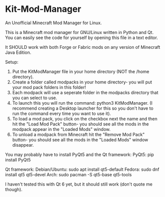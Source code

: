 # Kit-Mod-Manager
An Unofficial Minecraft Mod Manager for Linux.

This is a Minecraft mod manager for GNU/Linux written in Python and Qt. You can easily see the code for yourself by opening this file in a text editor. 

It SHOULD work with both Forge or Fabric mods on any version of Minecraft Java Edition.

Setup:
  1. Put the KitModManager file in your home directory (NOT the /home directory).
  2. Create a folder called modpacks in your home directory- you will put your mod pack folders in this folder!
  3. Each modpack will use a seperate folder in the modpacks directory that you can select to use. 
  4. To launch this you will run the command: python3 KitModManager. (I recommend creating a Desktop launcher for this so you don't have to run the command every time you want to use it).
  5. To load a mod pack, you click on the checkbox next the name and then hit the "Load Mod Pack" button- you should see all the mods in the modpack appear in the "Loaded Mods" window.
  6. To unload a modpack from Minecraft hit the "Remove Mod Pack" button- you should see all the mods in the "Loaded Mods" window disappear.

You may probably have to install PyQt5 and the Qt framework: 
  PyQt5: pip install PyQt5
  
  Qt framework:
  Debian/Ubuntu: sudo apt install qt5-default
  Fedora: sudo dnf install qt5 qt5-devel
  Arch: sudo pacman -S qt5-base qt5-tools

I haven't tested this with Qt 6 yet, but it should still work (don't quote me though).
